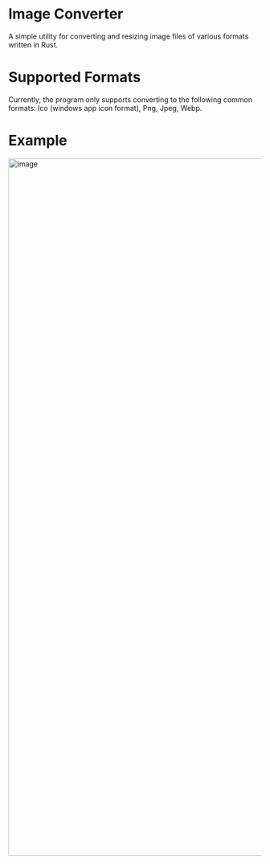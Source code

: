 # Image Converter
A simple utility for converting and resizing image files of various formats written in Rust.

# Supported Formats
Currently, the program only supports converting to the following common formats: Ico (windows app icon format), Png, Jpeg, Webp. 

# Example
<img width="2548" height="1388" alt="image" src="https://github.com/user-attachments/assets/be81cfba-cab7-4cd3-9d90-9174e5f24102" />
